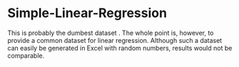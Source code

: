 # Simple-Linear-Regression
This is probably the dumbest dataset . The whole point is, however, to provide a common dataset for linear regression. Although such a dataset can easily be generated in Excel with random numbers, results would not be comparable.
